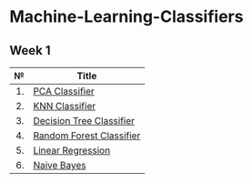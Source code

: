 # Machine-Learning-Classifiers

## Week 1
|№|Title|
| ----: | --- |
|1.|[PCA Classifier](https://github.com/Komal7209/PCA-Classifier)|
|2.|[KNN Classifier](https://github.com/Komal7209/KNN-Classifier)|
|3.|[Decision Tree Classifier](https://github.com/Komal7209/decisionTree)|
|4.|[Random Forest Classifier](https://github.com/Komal7209/Random-Forest)|
|5.|[Linear Regression](https://github.com/Komal7209/Linear-Regression)|
|6.|[Naive Bayes](https://github.com/Komal7209/Naive-Bayes)|
